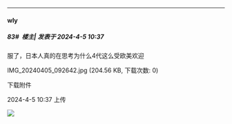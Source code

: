 ﻿
*****

####  wly  
##### 83#         楼主| 发表于 2024-4-5 10:37

服了，日本人真的在思考为什么4代这么受欧美欢迎

IMG_20240405_092642.jpg
(204.56 KB, 下载次数: 0)

下载附件

2024-4-5 10:37 上传

<img src="https://img.saraba1st.com/forum/202404/05/103743kh5s2vqffshjfs3j.jpg" referrerpolicy="no-referrer">

